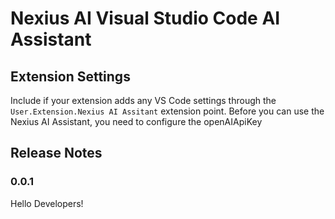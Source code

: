 # Nexius AI Visual Studio Code AI Assistant

## Extension Settings

Include if your extension adds any VS Code settings through the `User.Extension.Nexius AI Assitant` extension point.
Before you can use the Nexius AI Assistant, you need to configure the openAIApiKey

## Release Notes

### 0.0.1

Hello Developers!
